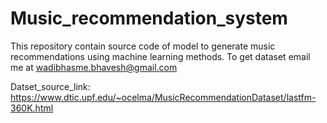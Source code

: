 # Music_recommendation_system
This repository contain source code of model to generate music recommendations using machine learning methods.
To get dataset email me at wadibhasme.bhavesh@gmail.com

Datset_source_link: https://www.dtic.upf.edu/~ocelma/MusicRecommendationDataset/lastfm-360K.html


